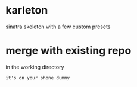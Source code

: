 # karleton
sinatra skeleton with a few custom presets

# merge with existing repo
in the working directory
```
it's on your phone dummy
```



